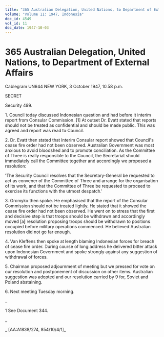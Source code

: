 ```yaml
---
title: "365 Australian Delegation, United Nations, to Department of External Affairs"
volume: "Volume 11: 1947, Indonesia"
doc_id: 4549
vol_id: 11
doc_date: 1947-10-03
---
```


# 365 Australian Delegation, United Nations, to Department of External Affairs

Cablegram UN944 NEW YORK, 3 October 1947, 10.58 p.m.

SECRET

Security 499.

1\. Council today discussed Indonesian question and had before it interim report from Consular Commission. [1] At outset Dr. Evatt stated that reports should not be treated as confidential and should be made public. This was agreed and report was read to Council.

2\. Dr. Evatt then stated that Interim Consular report showed that Council's cease fire order had not been observed. Australian Government was most anxious to avoid bloodshed and to promote conciliation. As the Committee of Three is really responsible to the Council, the Secretariat should immediately call the Committee together and accordingly we proposed a resolution:

'The Security Council resolves that the Secretary-General be requested to act as convener of the Committee of Three and arrange for the organisation of its work, and that the Committee of Three be requested to proceed to exercise its functions with the utmost despatch.'

3\. Gromyko then spoke. He emphasised that the report of the Consular Commission should not be treated lightly. He stated that it showed the cease fire order had not been observed. He went on to stress that the first and decisive step is that troops should be withdrawn and accordingly moved [a] resolution proposing troops should be withdrawn to positions occupied before military operations commenced. He believed Australian resolution did not go far enough.

4\. Van Kleffens then spoke at length blaming Indonesian forces for breach of cease fire order. During course of long address he delivered bitter attack upon Indonesian Government and spoke strongly against any suggestion of withdrawal of forces.

5\. Chairman proposed adjournment of meeting but we pressed for vote on our resolution and postponement of discussion on other items. Australian suggestion was adopted and our resolution carried by 9 for, Soviet and Poland abstaining.

6\. Next meeting Tuesday morning.

_

1 See Document 344.

_

_ [AA:A1838/274, 854/10/4/1]_
